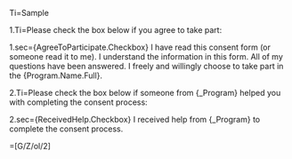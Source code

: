 Ti=Sample

1.Ti=Please check the box below if you agree to take part:

1.sec={AgreeToParticipate.Checkbox} I have read this consent form (or someone read it to me). I understand the information in this form. All of my questions have been answered. I freely and willingly choose to take part in the {Program.Name.Full}.

2.Ti=Please check the box below if someone from {_Program} helped you with completing the consent process:

2.sec={ReceivedHelp.Checkbox} I received help from {_Program} to complete the consent process.

=[G/Z/ol/2]
